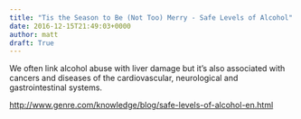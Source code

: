 ```yaml
---
title: "Tis the Season to Be (Not Too) Merry - Safe Levels of Alcohol"
date: 2016-12-15T21:49:03+0000
author: matt
draft: True
---
```

We often link alcohol abuse with liver damage but it’s also associated with cancers and diseases of the cardiovascular, neurological and gastrointestinal systems.

http://www.genre.com/knowledge/blog/safe-levels-of-alcohol-en.html

